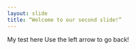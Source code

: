 ```yaml
---
layout: slide
title: “Welcome to our second slide!”
---
```

My test here
Use the left arrow to go back!

